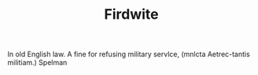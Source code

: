 ---
title: Firdwite
letter: F
permalink: "/definitions/bld-firdwite.html"
body: In old English law. A fine for refusing military servlce, (mnlcta Aetrec-tantis
  militiam.) Spelman
published_at: '2018-07-07'
source: Black's Law Dictionary 2nd Ed (1910)
layout: post
---
